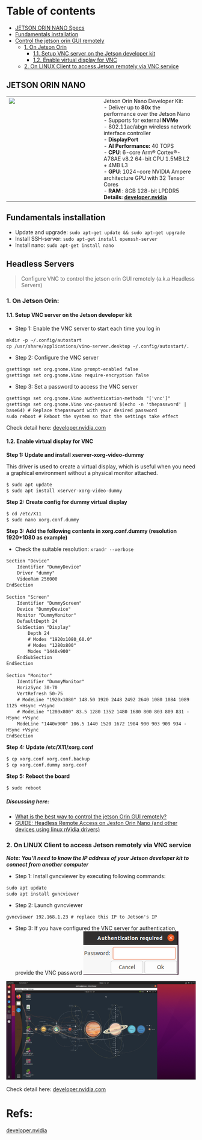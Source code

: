 

# Table of contents
- [JETSON ORIN NANO Specs](##jetson-orin-nano)
- [Fundamentals installation](##fundamentals-installation)
- [Control the jetson orin GUI remotely](##headless-servers)
    - [1. On Jetson Orin](###1.-on-jetson-orin)
        - [1.1. Setup VNC server on the Jetson developer kit](####1.1.-setup-vnc-server-on-the-jetson-developer-kit)
        - [1.2. Enable virtual display for VNC](####1.2.-enable-virtual-display-for-vnc)
    - [2. On LINUX Client to access Jetson remotely via VNC service](###2.-on-linux-client-to-access-jetson-remotely-via-vnc-service)


## JETSON ORIN NANO
<table border="0">
 <tr>
    <td style="width: 50%; vertical-align: top">
        <img src="https://developer-blogs.nvidia.com/ko-kr/wp-content/uploads/sites/5/2023/04/jetson-orin-nano-developer-kit-3d-render-1536x864-1.png" style="height:100%;max-height:300px;"> 
    </td>
    <td>
        Jetson Orin Nano Developer Kit:
        <br>
        - Deliver up to <b>80x</b> the performance over the Jetson Nano
        <br>
        - Supports for external <b>NVMe</b>
        <br>
        - 802.11ac/abgn wireless network interface controller
        <br>
        - <b>DisplayPort</b>
        <br> 
        - <b>AI Performance:</b> 40 TOPS
        <br>
        - <b>CPU</b>: 6-core Arm® Cortex®-A78AE v8.2 64-bit CPU 1.5MB L2 + 4MB L3
        <br>
        - <b>GPU</b>: 1024-core NVIDIA Ampere architecture GPU with 32 Tensor Cores	
        <br>
        - <b>RAM </b>: 8GB 128-bit LPDDR5
        <br>
        <b>Details: <a href="https://www.nvidia.com/en-us/autonomous-machines/embedded-systems/jetson-orin/">developer.nvidia</a>
    </td>
 </tr>
</table>

## Fundamentals installation
- Update and upgrade: `sudo apt-get update && sudo apt-get upgrade`
- Install SSH-server: `sudo apt-get install openssh-server`
- Install nano: `sudo apt-get install nano`


## Headless Servers
> Configure VNC to control the jetson orin GUI remotely (a.k.a Headless Servers)
### 1. On Jetson Orin:
#### 1.1. Setup VNC server on the Jetson developer kit
- Step 1: Enable the VNC server to start each time you log in
```shell
mkdir -p ~/.config/autostart
cp /usr/share/applications/vino-server.desktop ~/.config/autostart/.
```

- Step 2: Configure the VNC server
```shell
gsettings set org.gnome.Vino prompt-enabled false
gsettings set org.gnome.Vino require-encryption false
```
- Step 3: Set a password to access the VNC server
```shell
gsettings set org.gnome.Vino authentication-methods "['vnc']"
gsettings set org.gnome.Vino vnc-password $(echo -n 'thepassword' | base64) # Replace thepassword with your desired password
sudo reboot # Reboot the system so that the settings take effect
```


Check detail here: [developer.nvidia.com](https://developer.nvidia.com/embedded/learn/tutorials/vnc-setup)
#### 1.2. Enable virtual display for VNC 
**Step 1: Update and install xserver-xorg-video-dummy**

This driver is used to create a virtual display, which is useful when you need a graphical environment without a physical monitor attached.

```
$ sudo apt update
$ sudo apt install xserver-xorg-video-dummy
```

**Step 2: Create config for dummy virtual display**
```
$ cd /etc/X11
$ sudo nano xorg.conf.dummy
```

**Step 3: Add the following contents in xorg.conf.dummy (resolution 1920*1080 as example)**
- Check the suitable resolution: `xrandr --verbose`
```
Section "Device"
    Identifier "DummyDevice"
    Driver "dummy"
    VideoRam 256000
EndSection
 
Section "Screen"
    Identifier "DummyScreen"
    Device "DummyDevice"
    Monitor "DummyMonitor"
    DefaultDepth 24
    SubSection "Display"
        Depth 24
        # Modes "1920x1080_60.0"
        # Modes "1280x800"
        Modes "1440x900"
    EndSubSection
EndSection
 
Section "Monitor"
    Identifier "DummyMonitor"
    HorizSync 30-70
    VertRefresh 50-75
    # ModeLine "1920x1080" 148.50 1920 2448 2492 2640 1080 1084 1089 1125 +Hsync +Vsync
    # ModeLine "1280x800" 83.5 1280 1352 1480 1680 800 803 809 831 -HSync +Vsync
    ModeLine "1440x900" 106.5 1440 1520 1672 1904 900 903 909 934 -HSync +Vsync
EndSection
```

**Step 4: Update /etc/X11/xorg.conf**
```
$ cp xorg.conf xorg.conf.backup
$ cp xorg.conf.dummy xorg.conf
```

**Step 5: Reboot the board**
```
$ sudo reboot
```

##### Discussing here: 
- [What is the best way to control the jetson Orin GUI remotely?](https://forums.developer.nvidia.com/t/what-is-the-best-way-to-control-the-jetson-orin-gui-remotely/239615/5)
- [GUIDE: Headless Remote Access on Jeston Orin Nano (and other devices using linux nVidia drivers)](https://forums.developer.nvidia.com/t/guide-headless-remote-access-on-jeston-orin-nano-and-other-devices-using-linux-nvidia-drivers/267941)


### 2. On LINUX Client to access Jetson remotely via VNC service
***Note: You’ll need to know the IP address of your Jetson developer kit to connect from another computer***
- Step 1: Install gvncviewer by executing following commands:
```shell
sudo apt update
sudo apt install gvncviewer
```
- Step 2: Launch gvncviewer
```shell
gvncviewer 192.168.1.23 # replace this IP to Jetson's IP
```
- Step 3: If you have configured the VNC server for authentication, provide the VNC password
![vnc_passwd.png](imgs%2Fvnc_passwd.png)

![gvncViewer.png](imgs%2FgvncViewer.png)

Check detail here: [developer.nvidia.com](https://developer.nvidia.com/embedded/learn/tutorials/vnc-setup)



# Refs:
[developer.nvidia](https://developer.nvidia.com/embedded/learn/jetson-orin-nano-devkit-user-guide/hardware_spec.html)